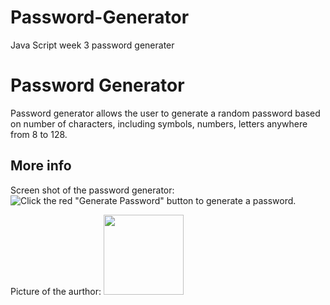 # Password-Generator
Java Script week 3 password generater

# Password Generator
Password generator allows the user to generate a random password based on number of characters, including symbols, numbers, letters anywhere from 8 to 128.


## More info
Screen shot of the password generator:
![Click the red "Generate Password" button to generate a password.](./Assets/03-javascript-homework-demo.png)

Picture of the aurthor:
<img src="/images/hero.jpg" style="width:128px;height:128px;">
